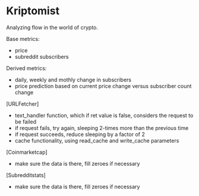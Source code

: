 # Kriptomist
Analyzing flow in the world of crypto.

Base metrics:
- price
- subreddit subscribers

Derived metrics:
- daily, weekly and mothly change in subscribers
- price prediction based on current price change versus subscriber count change

[URLFetcher]
- text_handler function, which if ret value is false, considers the request to be failed
- if request fails, try again, sleeping 2-times more than the previous time
- if request succeeds, reduce sleeping by a factor of 2
- cache functionality, using read_cache and write_cache parameters

[Coinmarketcap]
- make sure the data is there, fill zeroes if necessary

[Subredditstats]
- make sure the data is there, fill zeroes if necessary

